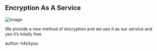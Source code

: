 ## Encryption As A Service

![image](https://github.com/user-attachments/assets/32a21f2c-0622-4688-8b16-d7e2cf60d5ee)

We provide a new method of encryption and we use it as our service and yes it’s totally free

author: h4ckyou
